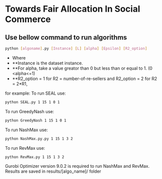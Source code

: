 # Towards Fair Allocation In Social Commerce
## Use bellow command to run algorithms
```bash
python [algoname].py [Instance] [L] [alpha] [Epsilon] [R2_option]
```
- Where 
- **Instance is the dataset instance.
- **For alpha, take a value greator than 0 but less than or equal to 1. (0 <alpha<=1)
- **R2_option = 1 for R2 = number-of-re-sellers and R2_option = 2 for R2 = 2*R1, 


for example:
To run SEAL use:
```bash
python SEAL.py 1 15 1 0 1
```

To run GreedyNash use:
```bash
python GreedyNash 1 15 1 0 1
```

To run NashMax use:
```bash
python NashMax.py.py 1 15 1 3 2
```

To run RevMax use:
```bash
python RevMax.py 1 15 1 3 2
```

Gurobi Optimizer version 9.0.2 is required to run NashMax and RevMax.
Results are saved in results/[algo_name]/ folder
